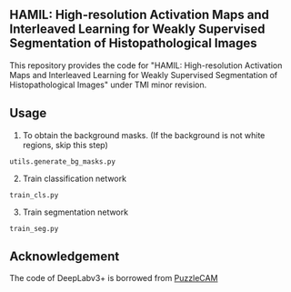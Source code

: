## HAMIL: High-resolution Activation Maps and Interleaved Learning for Weakly Supervised Segmentation of Histopathological Images

This repository provides the code for "HAMIL: High-resolution Activation Maps and Interleaved Learning for Weakly Supervised Segmentation of Histopathological Images"
under TMI minor revision.

## Usage
1. To obtain the background masks. (If the background is not white regions, skip this step)

```
utils.generate_bg_masks.py
```

2. Train classification network
```
train_cls.py
```

3. Train segmentation network
```
train_seg.py
```

## Acknowledgement
The code of DeepLabv3+ is borrowed from [PuzzleCAM](https://github.com/shjo-april/PuzzleCAM)
